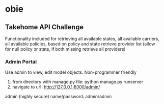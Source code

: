 # obie

## Takehome API Challenge

Functionality included for retrieving all available states, all available carriers, all available policies, based on policy and state retrieve provider list (allow for null policy or state, if both missing retrieve all providers)


### Admin Portal
Use admin to view, edit model objects. Non-programmer friendly

1. from directory with manage.py file: python manage.py runserver
2. navigate to url: http://127.0.0.1:8000/admin/

admin (highly secure) name/password: admin/admin